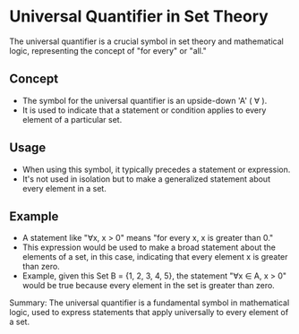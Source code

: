 
# Universal Quantifier in Set Theory

The universal quantifier is a crucial symbol in set theory and mathematical logic, representing the concept of "for every" or "all."

## Concept
- The symbol for the universal quantifier is an upside-down 'A' ( ∀ ).
- It is used to indicate that a statement or condition applies to every element of a particular set.

## Usage
- When using this symbol, it typically precedes a statement or expression.
- It's not used in isolation but to make a generalized statement about every element in a set.

## Example
- A statement like "∀x, x > 0" means "for every x, x is greater than 0."
- This expression would be used to make a broad statement about the elements of a set, in this case, indicating that every element x is greater than zero.
- Example, given this Set B = {1, 2, 3, 4, 5}, the statement "∀x ∈ A, x > 0" would be true because every element in the set is greater than zero.

Summary: The universal quantifier is a fundamental symbol in mathematical logic, used to express statements that apply universally to every element of a set.
